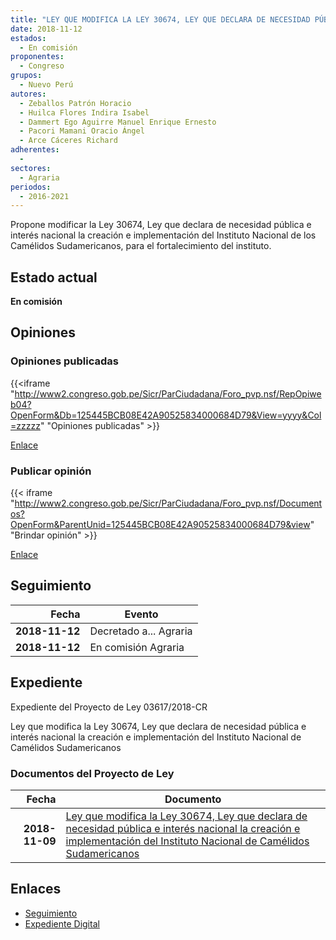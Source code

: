 ```yaml
---
title: "LEY QUE MODIFICA LA LEY 30674, LEY QUE DECLARA DE NECESIDAD PÚBLICA E INTERÉS NACIONAL LA CREACIÓN E IMPLEMENTACIÓN DEL INSTITUTO NACIONAL DE CAMÉLIDOS SUDAMERICANOS"
date: 2018-11-12
estados: 
  - En comisión
proponentes: 
  - Congreso
grupos: 
  - Nuevo Perú
autores: 
  - Zeballos Patrón Horacio
  - Huilca Flores Indira Isabel
  - Dammert Ego Aguirre Manuel Enrique Ernesto
  - Pacori Mamani Oracio Ángel
  - Arce Cáceres Richard
adherentes: 
  - 
sectores: 
  - Agraria
periodos: 
  - 2016-2021
---
```


Propone modificar la Ley 30674, Ley que declara de necesidad pública e interés nacional la creación e implementación del Instituto Nacional de los Camélidos Sudamericanos, para el fortalecimiento del instituto.


## Estado actual

**En comisión**

## Opiniones

### Opiniones publicadas

{{<iframe "http://www2.congreso.gob.pe/Sicr/ParCiudadana/Foro_pvp.nsf/RepOpiweb04?OpenForm&Db=125445BCB08E42A90525834000684D79&View=yyyy&Col=zzzzz" "Opiniones publicadas" >}}

[Enlace](http://www2.congreso.gob.pe/Sicr/ParCiudadana/Foro_pvp.nsf/RepOpiweb04?OpenForm&Db=125445BCB08E42A90525834000684D79&View=yyyy&Col=zzzzz)
### Publicar opinión

{{< iframe "http://www2.congreso.gob.pe/Sicr/ParCiudadana/Foro_pvp.nsf/Documentos?OpenForm&ParentUnid=125445BCB08E42A90525834000684D79&view" "Brindar opinión" >}}

[Enlace](http://www2.congreso.gob.pe/Sicr/ParCiudadana/Foro_pvp.nsf/Documentos?OpenForm&ParentUnid=125445BCB08E42A90525834000684D79&view)

## Seguimiento

| Fecha | Evento |
|------:|--------|
| **2018-11-12** | Decretado a... Agraria|
| **2018-11-12** | En comisión Agraria|


## Expediente

Expediente del Proyecto de Ley 03617/2018-CR

Ley que modifica la Ley 30674, Ley que declara de necesidad pública e interés nacional la creación e implementación del Instituto Nacional de Camélidos Sudamericanos


### Documentos del Proyecto de Ley

| Fecha | Documento |
|------:|--------|
| **2018-11-09** | [Ley que modifica la Ley 30674, Ley que declara de necesidad pública e interés nacional la creación e implementación del Instituto Nacional de Camélidos Sudamericanos](http://www.leyes.congreso.gob.pe/Documentos/2016_2021/Proyectos_de_Ley_y_de_Resoluciones_Legislativas/PL0361720181109.pdf) |

## Enlaces 

- [Seguimiento](http://www2.congreso.gob.pe/Sicr/TraDocEstProc/CLProLey2016.nsf/f7fff46988ca05b1052578e100829cc7/648f201db60181bf052583400064c0e3?OpenDocument)
- [Expediente Digital](http://www2.congreso.gob.pe/Sicr/TraDocEstProc/CLProLey2016.nsf/f7fff46988ca05b1052578e100829cc7/648f201db60181bf052583400064c0e3?OpenDocument&Click=05257FB7005EB655.eb71d0cf91d8294e05256cdf006b5706/$Body/0.1C6C)
